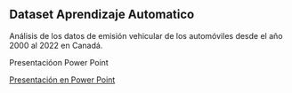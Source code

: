## Dataset Aprendizaje Automatico

Análisis de los datos de emisión vehicular de los automóviles desde el año 2000 al 2022 en Canadá.

Presentacióon Power Point

[Presentación en Power Point](https://docs.google.com/presentation/d/1HxEbPahNL94CQANnwsuktlYO1zX3tXZGYAnQcT-gu3c/edit?usp=sharing)
